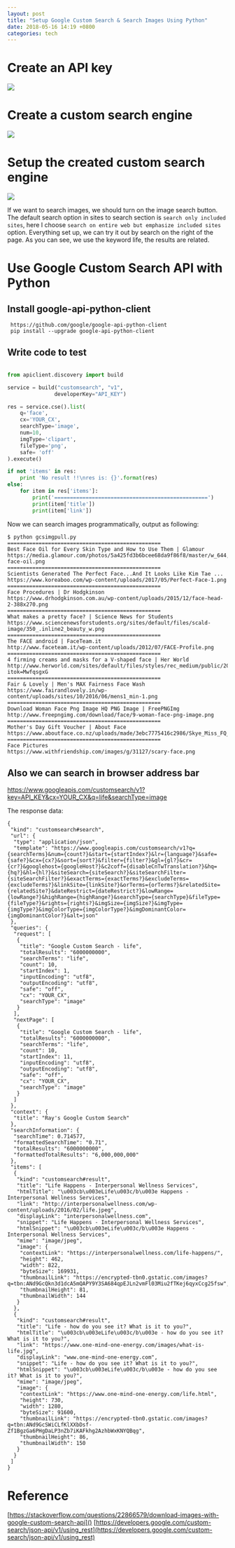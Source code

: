 ```yaml
---
layout: post
title: "Setup Google Custom Search & Search Images Using Python"
date: 2018-05-16 14:19 +0800
categories: tech
---
```


# Create an API key
[![](/assets/images/2018-05-18/console-developer-google-create-api-key.png)](/assets/images/2018-05-18/console-developer-google-create-api-key.png)

# Create a custom search engine
[![](/assets/images/2018-05-18/create-custom-search-engine.png)](/assets/images/2018-05-18/create-custom-search-engine.png)

# Setup the created custom search engine
[![](/assets/images/2018-05-18/setup-custom-search-engine.png)](/assets/images/2018-05-18/setup-custom-search-engine.png)

If we want to search images, we should turn on the image search button. The default search option in sites to search section is `search only included sites`, here I choose `search on entire web but emphasize included sites` option. Everything set up, we can try it out by search on the right of the page. As you can see, we use the keyword life, the results are related.

# Use Google Custom Search API with Python
## Install google-api-python-client
```
 https://github.com/google/google-api-python-client
 pip install --upgrade google-api-python-client
```
## Write code to test
```python

from apiclient.discovery import build

service = build("customsearch", "v1",
               developerKey="API_KEY")

res = service.cse().list(
    q='face',
    cx='YOUR_CX',
    searchType='image',
    num=10,
    imgType='clipart',
    fileType='png',
    safe= 'off'
).execute()

if not 'items' in res:
    print 'No result !!\nres is: {}'.format(res)
else:
    for item in res['items']:
        print('=================================================')
        print(item['title'])
        print(item['link'])
```

Now we can search images programmatically, output as following:
```
$ python gcsimgpull.py
=================================================
Best Face Oil for Every Skin Type and How to Use Them | Glamour
https://media.glamour.com/photos/5a425fd3b6bcee68da9f86f8/master/w_644,c_limit/best-face-oil.png
=================================================
Scientists Generated The Perfect Face...And It Looks Like Kim Tae ...
https://www.koreaboo.com/wp-content/uploads/2017/05/Perfect-Face-1.png
=================================================
Face Procedures | Dr Hodgkinson
https://www.drhodgkinson.com.au/wp-content/uploads/2015/12/face-head-2-388x270.png
=================================================
What makes a pretty face? | Science News for Students
https://www.sciencenewsforstudents.org/sites/default/files/scald-image/350_.inline2_beauty_w.png
=================================================
The FACE android | FaceTeam.it
http://www.faceteam.it/wp-content/uploads/2012/07/FACE-Profile.png
=================================================
4 firming creams and masks for a V-shaped face | Her World
http://www.herworld.com/sites/default/files/styles/rec_medium/public/2016/04/4_steps_to_slimming_a_puffy_tired_face_in_10_minutes_t.png?itok=MwfqsgxG
=================================================
Fair & Lovely | Men's MAX Fairness Face Wash
https://www.fairandlovely.in/wp-content/uploads/sites/10/2016/06/mens1_min-1.png
=================================================
Download Woman Face Png Image HQ PNG Image | FreePNGImg
http://www.freepngimg.com/download/face/9-woman-face-png-image.png
=================================================
Mother's Day Gift Voucher | About Face
https://www.aboutface.co.nz/uploads/made/3ebc7775416c2986/Skye_Miss_FQ_after_800_800.png
=================================================
Face Pictures
https://www.withfriendship.com/images/g/31127/scary-face.png
```
## Also we can search in browser address bar
https://www.googleapis.com/customsearch/v1?key=API_KEY&cx=YOUR_CX&q=life&searchType=image

The response data:
```
{
 "kind": "customsearch#search",
 "url": {
  "type": "application/json",
  "template": "https://www.googleapis.com/customsearch/v1?q={searchTerms}&num={count?}&start={startIndex?}&lr={language?}&safe={safe?}&cx={cx?}&sort={sort?}&filter={filter?}&gl={gl?}&cr={cr?}&googlehost={googleHost?}&c2coff={disableCnTwTranslation?}&hq={hq?}&hl={hl?}&siteSearch={siteSearch?}&siteSearchFilter={siteSearchFilter?}&exactTerms={exactTerms?}&excludeTerms={excludeTerms?}&linkSite={linkSite?}&orTerms={orTerms?}&relatedSite={relatedSite?}&dateRestrict={dateRestrict?}&lowRange={lowRange?}&highRange={highRange?}&searchType={searchType}&fileType={fileType?}&rights={rights?}&imgSize={imgSize?}&imgType={imgType?}&imgColorType={imgColorType?}&imgDominantColor={imgDominantColor?}&alt=json"
 },
 "queries": {
  "request": [
   {
    "title": "Google Custom Search - life",
    "totalResults": "6000000000",
    "searchTerms": "life",
    "count": 10,
    "startIndex": 1,
    "inputEncoding": "utf8",
    "outputEncoding": "utf8",
    "safe": "off",
    "cx": "YOUR_CX",
    "searchType": "image"
   }
  ],
  "nextPage": [
   {
    "title": "Google Custom Search - life",
    "totalResults": "6000000000",
    "searchTerms": "life",
    "count": 10,
    "startIndex": 11,
    "inputEncoding": "utf8",
    "outputEncoding": "utf8",
    "safe": "off",
    "cx": "YOUR_CX",
    "searchType": "image"
   }
  ]
 },
 "context": {
  "title": "Ray's Google Custom Search"
 },
 "searchInformation": {
  "searchTime": 0.714577,
  "formattedSearchTime": "0.71",
  "totalResults": "6000000000",
  "formattedTotalResults": "6,000,000,000"
 },
 "items": [
  {
   "kind": "customsearch#result",
   "title": "Life Happens - Interpersonal Wellness Services",
   "htmlTitle": "\u003cb\u003eLife\u003c/b\u003e Happens - Interpersonal Wellness Services",
   "link": "http://interpersonalwellness.com/wp-content/uploads/2016/02/life.jpeg",
   "displayLink": "interpersonalwellness.com",
   "snippet": "Life Happens - Interpersonal Wellness Services",
   "htmlSnippet": "\u003cb\u003eLife\u003c/b\u003e Happens - Interpersonal Wellness Services",
   "mime": "image/jpeg",
   "image": {
    "contextLink": "https://interpersonalwellness.com/life-happens/",
    "height": 462,
    "width": 822,
    "byteSize": 169931,
    "thumbnailLink": "https://encrypted-tbn0.gstatic.com/images?q=tbn:ANd9GcQkn3d1dcA5mQAPY9Y3SA684qpEJLn2vmFl03Miu2fTKej6qyxCcg25fsw",
    "thumbnailHeight": 81,
    "thumbnailWidth": 144
   }
  },
  {
   "kind": "customsearch#result",
   "title": "Life - how do you see it? What is it to you?",
   "htmlTitle": "\u003cb\u003eLife\u003c/b\u003e - how do you see it? What is it to you?",
   "link": "https://www.one-mind-one-energy.com/images/what-is-life.jpg",
   "displayLink": "www.one-mind-one-energy.com",
   "snippet": "Life - how do you see it? What is it to you?",
   "htmlSnippet": "\u003cb\u003eLife\u003c/b\u003e - how do you see it? What is it to you?",
   "mime": "image/jpeg",
   "image": {
    "contextLink": "https://www.one-mind-one-energy.com/life.html",
    "height": 730,
    "width": 1280,
    "byteSize": 91600,
    "thumbnailLink": "https://encrypted-tbn0.gstatic.com/images?q=tbn:ANd9GcSWiCLfKlXXbDsf-Zf1BgzGa6PHgDaLP3nZb7iKAFkhg2AzhbWxKNYQBqg",
    "thumbnailHeight": 86,
    "thumbnailWidth": 150
   }
  }
 ]
}
```

# Reference
[https://stackoverflow.com/questions/22866579/download-images-with-google-custom-search-api]()
[https://developers.google.com/custom-search/json-api/v1/using_rest](https://developers.google.com/custom-search/json-api/v1/using_rest)